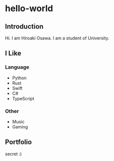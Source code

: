 # hello-world

## Introduction
Hi. I am Hiroaki Osawa. I am a student of University.

## I Like

### Language
- Python
- Rust
- Swift
- C#
- TypeScript

### Other
- Music
- Gaming

## Portfolio
secret :)
